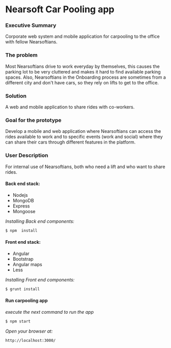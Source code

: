 # Nearsoft Car Pooling app

### Executive Summary
Corporate web system and mobile application for carpooling to the office with fellow Nearsoftians.

### The problem
Most Nearsoftians drive to work everyday by themselves, this causes the parking lot to be very cluttered and makes it hard to find available parking spaces. Also, Nearsoftians in the Onboarding process are sometimes from a different city and don't have cars, so they rely on lifts to get to the office. 

### Solution
A web and mobile application to share rides with co-workers.

### Goal for the prototype
Develop a mobile and web application where Nearsoftians can access the rides available to work and to specific events (work and social) where they can share their cars through different features in the platform. 

### User Description
For internal use of Nearsoftians, both who need a lift and who want to share rides. 


#### Back end stack:

 - Nodejs
 - MongoDB
 - Express
 - Mongoose
 


*Installing Back end components:*
```sh
$ npm  install
```

#### Front end stack:

 - Angular
 - Bootstrap
 - Angular maps
 - Less
 
*Installing Front end components:*
```sh
$ grunt install
```

#### Run carpooling app

*execute the next command to run the app*
```sh
$ npm start
```

*Open your browser at:*
```sh
http://localhost:3000/
```
